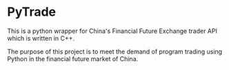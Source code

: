 PyTrade
=======

This is a python wrapper for China's Financial Future Exchange trader API
which is written in C++.

The purpose of this project is to meet the demand of program trading using
Python in the financial future market of China.
